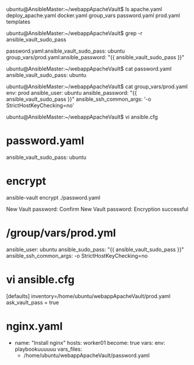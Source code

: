 ubuntu@AnsibleMaster:~/webappApacheVault$ ls
apache.yaml  deploy_apache.yaml  docker.yaml  group_vars  password.yaml  prod.yaml  templates


ubuntu@AnsibleMaster:~/webappApacheVault$ grep -r ansible_vault_sudo_pass

password.yaml:ansible_vault_sudo_pass:  ubuntu
group_vars/prod.yaml:ansible_password: "{{ ansible_vault_sudo_pass }}"

ubuntu@AnsibleMaster:~/webappApacheVault$ cat password.yaml
ansible_vault_sudo_pass:  ubuntu

ubuntu@AnsibleMaster:~/webappApacheVault$ cat group_vars/prod.yaml
env: prod
ansible_user: ubuntu
ansible_password: "{{ ansible_vault_sudo_pass }}"
ansible_ssh_common_args: '-o StrictHostKeyChecking=no'



ubuntu@AnsibleMaster:~/webappApacheVault$ vi ansible.cfg

# password.yaml

ansible_vault_sudo_pass: ubuntu

# encrypt
ansible-vault encrypt ./password.yaml

New Vault password:
Confirm New Vault password:
Encryption successful

# /group/vars/prod.yml

ansible_user: ubuntu
ansible_sudo_pass: "{{ ansible_vault_sudo_pass }}"
ansible_ssh_common_args: -o StrictHostKeyChecking=no

# vi ansible.cfg

[defaults]
inventory=/home/ubuntu/webappApacheVault/prod.yaml
ask_vault_pass = true

# nginx.yaml
- name: "Install nginx"
  hosts: worker01
  become: true
  vars:
    env: playbookuuuuuu
  vars_files:
    - /home/ubuntu/webappApacheVault/password.yaml
